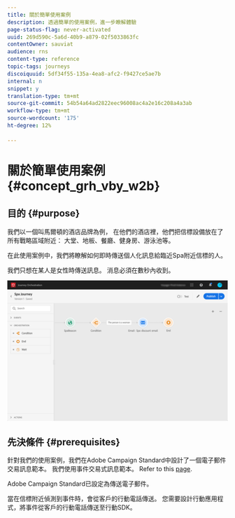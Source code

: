 ```yaml
---
title: 關於簡單使用案例
description: 透過簡單的使用案例，進一步瞭解體驗
page-status-flag: never-activated
uuid: 269d590c-5a6d-40b9-a879-02f5033863fc
contentOwner: sauviat
audience: rns
content-type: reference
topic-tags: journeys
discoiquuid: 5df34f55-135a-4ea8-afc2-f9427ce5ae7b
internal: n
snippet: y
translation-type: tm+mt
source-git-commit: 54b54a64ad2822eec96008ac4a2e16c208a4a3ab
workflow-type: tm+mt
source-wordcount: '175'
ht-degree: 12%

---
```



# 關於簡單使用案例{#concept_grh_vby_w2b}

## 目的 {#purpose}

我們以一個叫馬爾頓的酒店品牌為例， 在他們的酒店裡，他們把信標設備放在了所有戰略區域附近： 大堂、地板、餐廳、健身房、游泳池等。

在此使用案例中，我們將瞭解如何即時傳送個人化訊息給臨近Spa附近信標的人。

我們只想在某人是女性時傳送訊息。 消息必須在數秒內收到。

![](../assets/journeyuc1_16.png)

## 先決條件 {#prerequisites}

針對我們的使用案例，我們在Adobe Campaign Standard中設計了一個電子郵件交易訊息範本。 我們使用事件交易式訊息範本。 Refer to this [page](https://docs.adobe.com/content/help/zh-Hant/campaign-standard/using/communication-channels/transactional-messaging/about-transactional-messaging.html).

Adobe Campaign Standard已設定為傳送電子郵件。

當在信標附近偵測到事件時，會從客戶的行動電話傳送。 您需要設計行動應用程式，將事件從客戶的行動電話傳送至行動SDK。